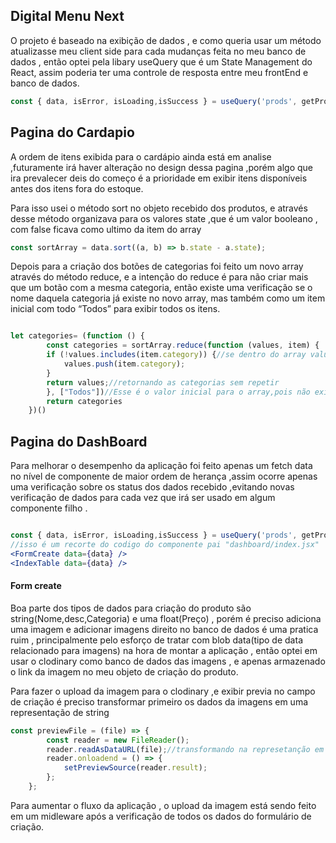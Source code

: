 ## Digital Menu Next

O projeto é baseado na exibição de dados  , e como queria usar um método atualizasse meu client side para cada mudanças feita no meu banco de dados  , então optei pela libary useQuery que é um State Management do React, assim poderia ter uma controle de resposta entre meu frontEnd e banco de dados.

```jsx
const { data, isError, isLoading,isSuccess } = useQuery('prods', getProds);
```
## Pagina do Cardapio 
A ordem de itens exibida para o cardápio ainda está em analise ,futuramente irá haver alteração no design dessa pagina ,porém algo que ira prevalecer deis do começo é a prioridade em exibir itens disponíveis antes dos itens fora do estoque.

Para isso usei o método sort no objeto recebido dos produtos, e através desse método organizava para os valores state ,que é um valor booleano , com false ficava como ultimo da item do array

```jsx
const sortArray = data.sort((a, b) => b.state - a.state);
```

Depois para a criação dos botões de categorias foi feito um novo array através do método reduce, e a intenção do reduce é para não criar mais que um botão com a mesma categoria, então existe uma verificação se o nome daquela categoria já existe no novo array, mas também como um item inicial com todo “Todos” para exibir todos os itens. 

```jsx

let categories= (function () {
        const categories = sortArray.reduce(function (values, item) {
        if (!values.includes(item.category)) {//se dentro do array values ainda tem a categoria do item atual
            values.push(item.category);
        }
        return values;//retornando as categorias sem repetir 
        }, ["Todos"])//Esse é o valor inicial para o array,pois não existe a categoria all na lista de produtos ,ela foi adicionada agora
        return categories
    })()
```
## Pagina do DashBoard
Para melhorar o desempenho da aplicação foi feito apenas um fetch data  no nível de componente de maior ordem de herança ,assim ocorre apenas uma verificação sobre os status dos dados recebido ,evitando novas verificação de dados para cada vez que irá ser usado em algum componente filho .
```jsx

const { data, isError, isLoading,isSuccess } = useQuery('prods', getProds);
//isso é um recorte do codigo do componente pai "dashboard/index.jsx" 
<FormCreate data={data} />
<IndexTable data={data} />
```

#### Form create 
Boa parte dos tipos de dados para criação do produto são string(Nome,desc,Categoria) e uma float(Preço) , porém é preciso adiciona uma imagem e adicionar imagens direito no banco de dados é uma pratica ruim , principalmente pelo esforço de tratar com blob data(tipo de data relacionado para imagens) na hora de montar a aplicação , então optei em usar o clodinary como banco de dados das imagens , e apenas armazenado o link da imagem no meu objeto de criação do produto.

Para fazer o upload da imagem para o clodinary ,e exibir previa no campo de criação é preciso transformar primeiro os dados da imagens em uma representação de string 
```jsx
const previewFile = (file) => {
        const reader = new FileReader();
        reader.readAsDataURL(file);//transformando na represetanção em STRING da imagem
        reader.onloadend = () => {
            setPreviewSource(reader.result);
        };
    }; 
```
Para aumentar o fluxo da aplicação , o upload da imagem está sendo feito em um midleware após a verificação de todos os dados do formulário de criação.
